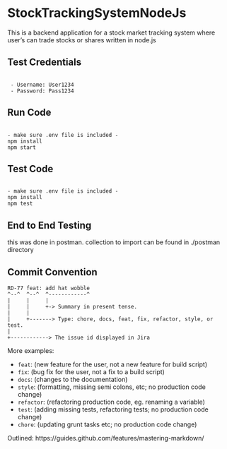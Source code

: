 # StockTrackingSystemNodeJs
This is a backend application for a stock market tracking system where user’s can trade stocks or shares written in node.js


## Test Credentials
<pre><code>
 - Username: User1234
 - Password: Pass1234
</code></pre>

## Run Code
<pre><code>
- make sure .env file is included - 
npm install
npm start
</code></pre>


## Test Code
<pre><code>
- make sure .env file is included - 
npm install
npm test
</code></pre>

## End to End Testing
this was done in postman. 
collection to import can be found in ./postman directory


## Commit Convention
<pre><code>RD-77 feat: add hat wobble
^--^  ^--^  ^------------^
|     |     |
|     |     +-&gt; Summary in present tense.
|     |
|     +-------&gt; Type: chore, docs, feat, fix, refactor, style, or test.
|
+------------&gt; The issue id displayed in Jira
</code></pre>
More examples:
<ul>
<li><code>feat</code>: (new feature for the user, not a new feature for build script)</li>
<li><code>fix</code>: (bug fix for the user, not a fix to a build script)</li>
<li><code>docs</code>: (changes to the documentation)</li>
<li><code>style</code>: (formatting, missing semi colons, etc; no production code change)</li>
<li><code>refactor</code>: (refactoring production code, eg. renaming a variable)</li>
<li><code>test</code>: (adding missing tests, refactoring tests; no production code change)</li>
<li><code>chore</code>: (updating grunt tasks etc; no production code change)</li>
</ul>
Outlined: https://guides.github.com/features/mastering-markdown/